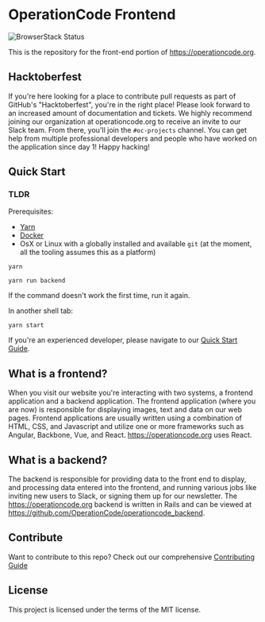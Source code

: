 # OperationCode Frontend

![BrowserStack Status](https://www.browserstack.com/automate/badge.svg?badge_key=<badge_key>)

This is the repository for the front-end portion of https://operationcode.org.

## Hacktoberfest

If you're here looking for a place to contribute pull requests as part of GitHub's "Hacktoberfest", you're in the right place! Please look forward to an increased amount of documentation and tickets. We highly recommend joining our organization at operationcode.org to receive an invite to our Slack team. From there, you'll join the `#oc-projects` channel. You can get help from multiple professional developers and people who have worked on the application since day 1! Happy hacking!

## Quick Start

### TLDR

Prerequisites:

- [Yarn](https://yarnpkg.com/en/)
- [Docker](https://www.docker.com/)
- OsX or Linux with a globally installed and available `git` (at the moment, all the tooling assumes this as a platform)

```
yarn
```

```
yarn run backend
```
If the command doesn't work the first time, run it again.

In another shell tab:
```
yarn start
```

If you're an experienced developer, please navigate to our [Quick Start Guide](https://github.com/OperationCode/operationcode_frontend/blob/master/CONTRIBUTING.md#quick-start-guide).

## What is a frontend?
When you visit our website you're interacting with two systems, a frontend application and a backend application. The frontend application (where you are now) is responsible for displaying images, text and data on our web pages.
Frontend applications are usually written using a combination of HTML, CSS, and Javascript and utilize one or more frameworks such as Angular, Backbone, Vue, and React. https://operationcode.org uses React.

## What is a backend?
The backend is responsible for providing data to the front end to display, and processing data entered into the frontend, and running various jobs like inviting new users to Slack, or signing them up for our newsletter. The https://operationcode.org backend is written in Rails and can be viewed at https://github.com/OperationCode/operationcode_backend.

## Contribute
Want to contribute to this repo? Check out our comprehensive
[Contributing Guide](https://github.com/OperationCode/operationcode_frontend/blob/master/CONTRIBUTING.md)

## License
This project is licensed under the terms of the MIT license.
